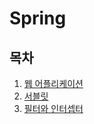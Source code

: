 # Spring

## 목차
  1. [웹 어플리케이션](https://github.com/AnTaeho/CS-study/blob/main/spring/webApplication.md)
  2. [서블릿](https://github.com/AnTaeho/CS-study/blob/main/spring/servlet.md)
  3. [필터와 인터셉터](https://github.com/AnTaeho/CS-study/blob/main/spring/filter_interceptor.md)


